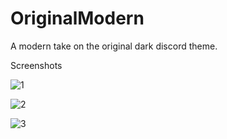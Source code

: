 # OriginalModern
A modern take on the original dark discord theme.

Screenshots

![1](http://image.prntscr.com/image/b06b3012f6ee4d509abae3b40ed2976e.png)

![2](http://image.prntscr.com/image/0dca7ad6bb894c6f9983d1a4912fff60.png)

![3](http://image.prntscr.com/image/59a2305b29b041b885111fa81643ab80.png)
